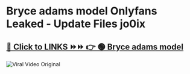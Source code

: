 
 # Bryce adams model Onlyfans Leaked - Update Files jo0ix

## <h2><a href="https://clipsfans.com/Bryce_adams_model&ref=git">🔗 Click to LINKS ⏩⏩ 👉 🟢 Bryce adams model </a></h2>

<a href="https://clipsfans.com/Bryce_adams_model&ref=git" rel="nofollow" data-target="animated-image.originalLink"><img src="https://i.ibb.co.com/xMMVF88/686577567.gif" alt="Viral Video Original" style="max-width: 100%; display: inline-block;" data-target="animated-image.originalImage"></a>

